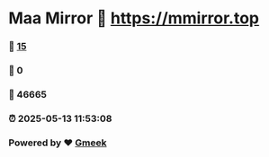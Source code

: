 # Maa Mirror :link: https://mmirror.top 
### :page_facing_up: [15](https://mmirror.top/tag.html) 
### :speech_balloon: 0 
### :hibiscus: 46665 
### :alarm_clock: 2025-05-13 11:53:08 
### Powered by :heart: [Gmeek](https://github.com/Meekdai/Gmeek)
